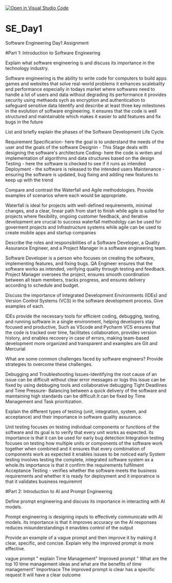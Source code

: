 [![Open in Visual Studio Code](https://classroom.github.com/assets/open-in-vscode-2e0aaae1b6195c2367325f4f02e2d04e9abb55f0b24a779b69b11b9e10269abc.svg)](https://classroom.github.com/online_ide?assignment_repo_id=17023958&assignment_repo_type=AssignmentRepo)
# SE_Day1
Software Engineering Day1 Assignment

#Part 1: Introduction to Software Engineering

Explain what software engineering is and discuss its importance in the technology industry.

Software engineering is the ability to write code for computers to build apps games and websites that solve real-world problems
it enhances scalebality and performance especially in todays market where softwares need to handle a lot of users and data without degrading its performance
it provides security using methaods sych as encryption and authentication to safeguard sensitive data
Identify and describe at least three key milestones in the evolution of software engineering.
it ensures that the code is well structured and maintainable which makes it easier to add features and fix bugs in the future

List and briefly explain the phases of the Software Development Life Cycle.

Requirement Specificarion- here the goal is to understand the needs of the user and the goals of the software
Designin - This Stage deals with designing the software's architecture
Coding- here the code is writen and implementation of algorithms and data structures based on the design
Testing - here the software is checked to see if it runs as intended
Deployment - the software is released to the intended users 
Maintenance - ensuring the software is updated, bug fixing and adding new features to keep up with the trend

Compare and contrast the Waterfall and Agile methodologies. Provide examples of scenarios where each would be appropriate.

Waterfall is ideal for projects with well-defined requirements, minimal changes, and a clear, linear path from start to finish while agile is suited for projects where flexibility, ongoing customer feedback, and iterative development are crucial to success
waterfall methodolgy can be used for goverment projects and Infrastructure systems while agile can be used to create mobile apps and startup companies

Describe the roles and responsibilities of a Software Developer, a Quality Assurance Engineer, and a Project Manager in a software engineering team.

Software Developer is a person who focuses on creating the software, implementing features, and fixing bugs.
QA Engineer ensures that the software works as intended, verifying quality through testing and feedback.
Project Manager oversees the project, ensures smooth coordination between all team members, tracks progress, and ensures delivery according to schedule and budget.

Discuss the importance of Integrated Development Environments (IDEs) and Version Control Systems (VCS) in the software development process. Give examples of each.

IDEs provide the necessary tools for efficient coding, debugging, testing, and running software in a single environment, helping developers stay focused and productive, Such as VScode and Pycharm
VCS ensures that the code is tracked over time, facilitates collaboration, provides version history, and enables recovery in case of errors, making team-based development more organized and transparent and examples are Git and Mercurial

What are some common challenges faced by software engineers? Provide strategies to overcome these challenges.

Debugging and Troubleshooting Issues-Identifying the root cause of an issue can be difficult without clear error messages or logs this issue can be fixed by using debbuging tools and collaborative debugging
Tight Deadlines and Time Pressure- Balancing between a quick delivery of the software and maintaining high standards can be difficult.It can be fixed by Time Management and Task prioritization.

Explain the different types of testing (unit, integration, system, and acceptance) and their importance in software quality assurance.

Unit testing focuses on testing individual components or functions of the software and its goal is to verify that every unit works as expected.
its importance is that it can be used for early bug detection
Integration testing focuses on testing how multiple units or components of the software work together when combined and it ensures that every combination of components work as expected it enables issues to be noticed early
System testing involves testing the complete, integrated software system as a whole.Its importance is that it confirm the requirements fulfilment
Acceptance Testing - verifies whether the software meets the business requirements and whether it is ready for deployment and it imporatnce is that it validates business requiremnt

#Part 2: Introduction to AI and Prompt Engineering


Define prompt engineering and discuss its importance in interacting with AI models.

Prompt engineering is designing inputs to effectively communicate with AI models.
its importance is that it improves accuracy on the AI responses
reduces misunderstandings
it enavbles control of the output

Provide an example of a vague prompt and then improve it by making it clear, specific, and concise. Explain why the improved prompt is more effective.

vague prompt " explain Time Management"
Improved prompt " What are the top 10 time management ideas and what are the benefits of time management"
Importnace
The improved prompt is clear
has a specific request
It will have a clear outcome
